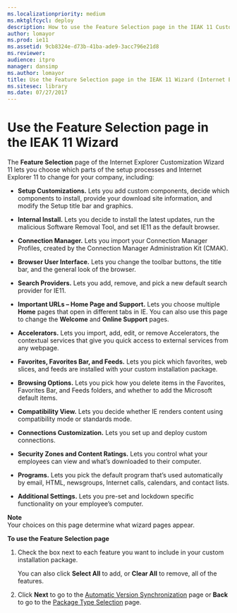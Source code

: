 ```yaml
---
ms.localizationpriority: medium
ms.mktglfcycl: deploy
description: How to use the Feature Selection page in the IEAK 11 Customization Wizard to choose which parts of the setup processes and Internet Explorer 11 to change for your company.
author: lomayor
ms.prod: ie11
ms.assetid: 9cb8324e-d73b-41ba-ade9-3acc796e21d8
ms.reviewer: 
audience: itpromanager: dansimp
ms.author: lomayor
title: Use the Feature Selection page in the IEAK 11 Wizard (Internet Explorer Administration Kit 11 for IT Pros)
ms.sitesec: library
ms.date: 07/27/2017
---
```



# Use the Feature Selection page in the IEAK 11 Wizard
The **Feature Selection** page of the Internet Explorer Customization Wizard 11 lets you choose which parts of the setup processes and Internet Explorer 11 to change for your company, including:

-   **Setup Customizations.** Lets you add custom components, decide which components to install, provide your download site information, and modify the Setup title bar and graphics.

-   **Internal Install.** Lets you decide to install the latest updates, run the malicious Software Removal Tool, and set IE11 as the default browser.

-   **Connection Manager.** Lets you import your Connection Manager Profiles, created by the Connection Manager Administration Kit (CMAK).

-   **Browser User Interface.** Lets you change the toolbar buttons, the title bar, and the general look of the browser.

-   **Search Providers.** Lets you add, remove, and pick a new default search provider for IE11.

-   **Important URLs – Home Page and Support.** Lets you choose multiple **Home** pages that open in different tabs in IE. You can also use this page to change the **Welcome** and **Online Support** pages.

-   **Accelerators.** Lets you import, add, edit, or remove Accelerators, the contextual services that give you quick access to external services from any webpage.

-   **Favorites, Favorites Bar, and Feeds.** Lets you pick which favorites, web slices, and feeds are installed with your custom installation package.

-   **Browsing Options.** Lets you pick how you delete items in the Favorites, Favorites Bar, and Feeds folders, and whether to add the Microsoft default items.

-   **Compatibility View.** Lets you decide whether IE renders content using compatibility mode or standards mode.

-   **Connections Customization.** Lets you set up and deploy custom connections.

-   **Security Zones and Content Ratings.** Lets you control what your employees can view and what’s downloaded to their computer.

-   **Programs.** Lets you pick the default program that’s used automatically by email, HTML, newsgroups, Internet calls, calendars, and contact lists.

-   **Additional Settings.** Lets you pre-set and lockdown specific functionality on your employee’s computer.

**Note**<br>Your choices on this page determine what wizard pages appear.

**To use the Feature Selection page**

1.  Check the box next to each feature you want to include in your custom installation package.<p>
You can also click **Select All** to add, or **Clear All** to remove, all of the features.

2.  Click **Next** to go to the [Automatic Version Synchronization](auto-version-sync-ieak11-wizard.md) page or **Back** to go to the [Package Type Selection](pkg-type-selection-ieak11-wizard.md) page.

 

 






